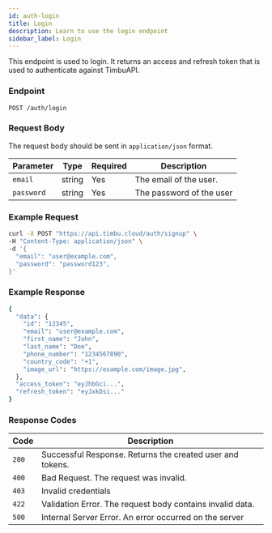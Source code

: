 ```yaml
---
id: auth-login
title: Login
description: Learn to use the login endpoint
sidebar_label: Login
---
```


This endpoint is used to login. It returns an access and refresh token that is used to authenticate against TimbuAPI.

### Endpoint

`POST /auth/login`

### Request Body

The request body should be sent in `application/json` format.

| Parameter  | Type   | Required | Description              |
| ---------- | ------ | -------- | ------------------------ |
| `email`    | string | Yes      | The email of the user.   |
| `password` | string | Yes      | The password of the user |

### Example Request

```bash
curl -X POST "https://api.timbu.cloud/auth/signup" \
-H "Content-Type: application/json" \
-d '{
  "email": "user@example.com",
  "password": "password123",
}'
```

### Example Response

```bash
{
  "data": {
    "id": "12345",
    "email": "user@example.com",
    "first_name": "John",
    "last_name": "Doe",
    "phone_number": "1234567890",
    "country_code": "+1",
    "image_url": "https://example.com/image.jpg",
  },
  "access_token": "eyJhbGci...",
  "refresh_token": "eyJxkDsi..."
}
```

### Response Codes

| Code  | Description                                               |
| ----- | --------------------------------------------------------- |
| `200` | Successful Response. Returns the created user and tokens. |
| `400` | Bad Request. The request was invalid.                     |
| `403` | Invalid credentials                                       |
| `422` | Validation Error. The request body contains invalid data. |
| `500` | Internal Server Error. An error occurred on the server    |

